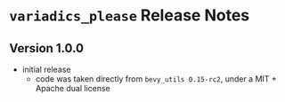 # `variadics_please` Release Notes

## Version 1.0.0

- initial release
  - code was taken directly from `bevy_utils 0.15-rc2`, under a MIT + Apache dual license
